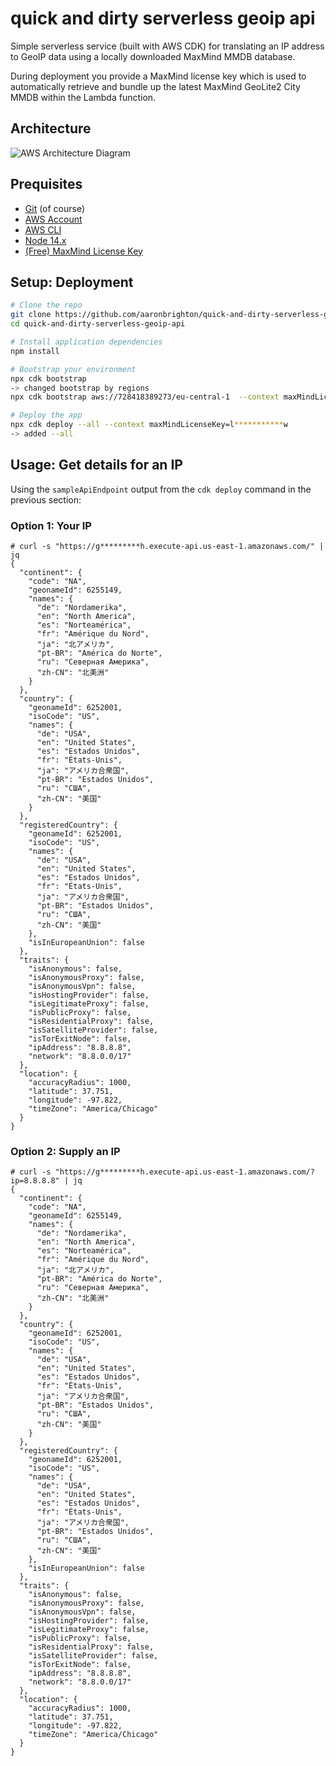 # quick and dirty serverless geoip api

Simple serverless service (built with AWS CDK) for translating an IP address to GeoIP data using a locally downloaded MaxMind MMDB database.

During deployment you provide a MaxMind license key which is used to automatically retrieve and bundle up the latest MaxMind GeoLite2 City MMDB within the Lambda function.


## Architecture

![AWS Architecture Diagram](docs/quick-and-dirty-serverless-geoip-api.png)


## Prequisites

* [Git](https://git-scm.com/) (of course)
* [AWS Account](https://portal.aws.amazon.com/billing/signup#/)
* [AWS CLI](https://docs.aws.amazon.com/cli/latest/userguide/cli-configure-quickstart.html#cli-configure-quickstart-config)
* [Node 14.x](https://nodejs.org/en/download/)
* [(Free) MaxMind License Key](https://www.maxmind.com/en/geolite2/signup)


## Setup: Deployment

```bash
# Clone the repo
git clone https://github.com/aaronbrighton/quick-and-dirty-serverless-geoip-api.git
cd quick-and-dirty-serverless-geoip-api

# Install application dependencies
npm install

# Bootstrap your environment
npx cdk bootstrap
-> changed bootstrap by regions
npx cdk bootstrap aws://728418389273/eu-central-1  --context maxMindLicenseKey=

# Deploy the app
npx cdk deploy --all --context maxMindLicenseKey=l***********w
-> added --all

```


## Usage: Get details for an IP

Using the `sampleApiEndpoint` output from the `cdk deploy` command in the previous section:

### Option 1: Your IP
```
# curl -s "https://g*********h.execute-api.us-east-1.amazonaws.com/" | jq
{
  "continent": {
    "code": "NA",
    "geonameId": 6255149,
    "names": {
      "de": "Nordamerika",
      "en": "North America",
      "es": "Norteamérica",
      "fr": "Amérique du Nord",
      "ja": "北アメリカ",
      "pt-BR": "América do Norte",
      "ru": "Северная Америка",
      "zh-CN": "北美洲"
    }
  },
  "country": {
    "geonameId": 6252001,
    "isoCode": "US",
    "names": {
      "de": "USA",
      "en": "United States",
      "es": "Estados Unidos",
      "fr": "États-Unis",
      "ja": "アメリカ合衆国",
      "pt-BR": "Estados Unidos",
      "ru": "США",
      "zh-CN": "美国"
    }
  },
  "registeredCountry": {
    "geonameId": 6252001,
    "isoCode": "US",
    "names": {
      "de": "USA",
      "en": "United States",
      "es": "Estados Unidos",
      "fr": "États-Unis",
      "ja": "アメリカ合衆国",
      "pt-BR": "Estados Unidos",
      "ru": "США",
      "zh-CN": "美国"
    },
    "isInEuropeanUnion": false
  },
  "traits": {
    "isAnonymous": false,
    "isAnonymousProxy": false,
    "isAnonymousVpn": false,
    "isHostingProvider": false,
    "isLegitimateProxy": false,
    "isPublicProxy": false,
    "isResidentialProxy": false,
    "isSatelliteProvider": false,
    "isTorExitNode": false,
    "ipAddress": "8.8.8.8",
    "network": "8.8.0.0/17"
  },
  "location": {
    "accuracyRadius": 1000,
    "latitude": 37.751,
    "longitude": -97.822,
    "timeZone": "America/Chicago"
  }
}
```

### Option 2: Supply an IP
```
# curl -s "https://g*********h.execute-api.us-east-1.amazonaws.com/?ip=8.8.8.8" | jq
{
  "continent": {
    "code": "NA",
    "geonameId": 6255149,
    "names": {
      "de": "Nordamerika",
      "en": "North America",
      "es": "Norteamérica",
      "fr": "Amérique du Nord",
      "ja": "北アメリカ",
      "pt-BR": "América do Norte",
      "ru": "Северная Америка",
      "zh-CN": "北美洲"
    }
  },
  "country": {
    "geonameId": 6252001,
    "isoCode": "US",
    "names": {
      "de": "USA",
      "en": "United States",
      "es": "Estados Unidos",
      "fr": "États-Unis",
      "ja": "アメリカ合衆国",
      "pt-BR": "Estados Unidos",
      "ru": "США",
      "zh-CN": "美国"
    }
  },
  "registeredCountry": {
    "geonameId": 6252001,
    "isoCode": "US",
    "names": {
      "de": "USA",
      "en": "United States",
      "es": "Estados Unidos",
      "fr": "États-Unis",
      "ja": "アメリカ合衆国",
      "pt-BR": "Estados Unidos",
      "ru": "США",
      "zh-CN": "美国"
    },
    "isInEuropeanUnion": false
  },
  "traits": {
    "isAnonymous": false,
    "isAnonymousProxy": false,
    "isAnonymousVpn": false,
    "isHostingProvider": false,
    "isLegitimateProxy": false,
    "isPublicProxy": false,
    "isResidentialProxy": false,
    "isSatelliteProvider": false,
    "isTorExitNode": false,
    "ipAddress": "8.8.8.8",
    "network": "8.8.0.0/17"
  },
  "location": {
    "accuracyRadius": 1000,
    "latitude": 37.751,
    "longitude": -97.822,
    "timeZone": "America/Chicago"
  }
}
```
